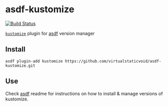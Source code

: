 # asdf-kustomize

[![Build Status](https://travis-ci.org/virtualstaticvoid/asdf-kustomize.svg?branch=master)](https://travis-ci.org/virtualstaticvoid/asdf-kustomize)

[`kustomize`][util] plugin for [asdf](https://github.com/asdf-vm/asdf) version manager

## Install

```
asdf plugin-add kustomize https://github.com/virtualstaticvoid/asdf-kustomize.git
```

## Use

Check [asdf](https://github.com/asdf-vm/asdf) readme for instructions on how to install & manage versions of kustomize.

[util]: https://github.com/kubernetes-sigs/kustomize
